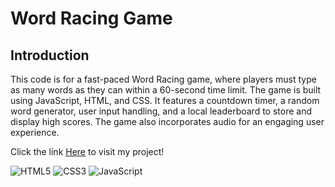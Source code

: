 # Word Racing Game

## Introduction
This code is for a fast-paced Word Racing game, where players must type as many words as they can within a 60-second time limit. The game is built using JavaScript, HTML, and CSS. It features a countdown timer, a random word generator, user input handling, and a local leaderboard to store and display high scores. The game also incorporates audio for an engaging user experience. 


Click the link <a href='https://enjaeantonio.github.io/word-racer' >Here</a> to visit my project!

![HTML5](https://img.shields.io/badge/html5-%23E34F26.svg?style=for-the-badge&logo=html5&logoColor=white)
![CSS3](https://img.shields.io/badge/css3-%231572B6.svg?style=for-the-badge&logo=css3&logoColor=white)
![JavaScript](https://img.shields.io/badge/javascript-%23323330.svg?style=for-the-badge&logo=javascript&logoColor=%23F7DF1E)
